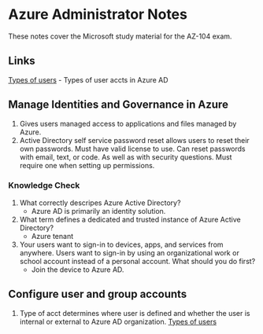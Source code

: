 <!-- 
  -- Azure Administrator Notes
-->
# Azure Administrator Notes

These notes cover the Microsoft study material for the AZ-104 exam.

## Links

[Types of users](https://learn.microsoft.com/en-us/training/modules/configure-user-group-accounts/2-create-user-accounts)
    - Types of user accts in Azure AD

## Manage Identities and Governance in Azure
<!--
    --  --In this module, you learned about Azure AD features and explored implementation scenarios. You reviewed the main components of Azure AD, including tenants, identities, and accounts, and learned how they're related. You compared Active Directory Domain Services to Azure AD, and discovered how different Azure AD editions support features. You explored the benefits of the Azure AD join and self-service password reset (SSPR) features, and considered how to implement them for your organization.
-->

1. Gives users managed access to applications and files managed by Azure.
2. Active Directory self service password reset allows users to reset their own passwords. Must have valid license to use. Can reset passwords with email, text, or code. As well as with security questions. Must require one when setting up permissions.

### Knowledge Check

1. What correctly descripes Azure Active Directory?
    - Azure AD is primarily an identity solution.
2. What term defines a dedicated and trusted instance of Azure Active Directory?
    - Azure tenant
3. Your users want to sign-in to devices, apps, and services from anywhere. Users want to sign-in by using an organizational work or school account instead of a personal account. What should you do first?
    - Join the device to Azure AD.

## Configure user and group accounts

1. Type of acct determines where user is defined and whether the user is internal or external to Azure AD organization. [Types of users](https://learn.microsoft.com/en-us/training/modules/configure-user-group-accounts/2-create-user-accounts)
